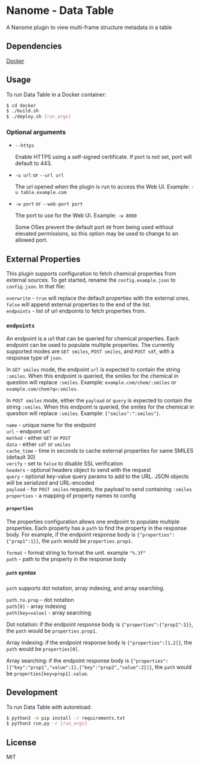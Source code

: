 # Nanome - Data Table

A Nanome plugin to view multi-frame structure metadata in a table

## Dependencies

[Docker](https://docs.docker.com/get-docker/)

## Usage

To run Data Table in a Docker container:

```sh
$ cd docker
$ ./build.sh
$ ./deploy.sh [run_args]
```

### Optional arguments

- `--https`

  Enable HTTPS using a self-signed certificate. If port is not set, port will default to 443.

- `-u url` or `--url url`

  The url opened when the plugin is run to access the Web UI. Example: `-u table.example.com`

- `-w port` or `--web-port port`

  The port to use for the Web UI. Example: `-w 8080`

  Some OSes prevent the default port `80` from being used without elevated permissions, so this option may be used to change to an allowed port.

## External Properties

This plugin supports configuration to fetch chemical properties from external sources. To get started, rename the `config.example.json` to `config.json`. In that file:

`overwrite` - `true` will replace the default properties with the external ones. `false` will append external properties to the end of the list.\
`endpoints` - list of url endpoints to fetch properties from.

### `endpoints`

An endpoint is a url that can be queried for chemical properties. Each endpoint can be used to populate multiple properties. The currently supported modes are `GET smiles`, `POST smiles`, and `POST sdf`, with a response type of `json`.

In `GET smiles` mode, the endpoint `url` is expected to contain the string `:smiles`. When this endpoint is queried, the smiles for the chemical in question will replace `:smiles`. Example: `example.com/chem/:smiles` or `example.com/chem?q=:smiles`.

In `POST smiles` mode, either the `payload` or `query` is expected to contain the string `:smiles`. When this endpoint is queried, the smiles for the chemical in question will replace `:smiles`. Example: `{"smiles":":smiles"}`.

`name` - unique name for the endpoint\
`url` - endpoint url\
`method` - either `GET` or `POST`\
`data` - either `sdf` or `smiles`\
`cache_time` - time in seconds to cache external properties for same SMILES (default 30)\
`verify` - set to `false` to disable SSL verification\
`headers` - optional headers object to send with the request\
`query` - optional key-value query params to add to the URL. JSON objects will be serialized and URL-encoded\
`payload` - for `POST smiles` requests, the payload to send containing `:smiles`\
`properties` - a mapping of property names to config

#### `properties`

The properties configuration allows one endpoint to populate multiple properties. Each property has a `path` to find the property in the response body. For example, if the endpoint response body is `{"properties":{"prop1":1}}`, the `path` would be `properties.prop1`.

`format` - format string to format the unit. example `"%.3f"`\
`path` - path to the property in the response body

##### `path` syntax

`path` supports dot notation, array indexing, and array searching.

`path.to.prop` - dot notation\
`path[0]` - array indexing\
`path[key=value]` - array searching

Dot notation: if the endpoint response body is `{"properties":{"prop1":1}}`, the `path` would be `properties.prop1`.

Array indexing: if the endpoint response body is `{"properties":[1,2]}`, the `path` would be `properties[0]`.

Array searching: if the endpoint response body is `{"properties":[{"key":"prop1","value":1},{"key":"prop2","value":2}]}`, the `path` would be `properties[key=prop1].value`.

## Development
To run Data Table with autoreload:

```sh
$ python3 -m pip install -r requirements.txt
$ python3 run.py -r [run_args]
```

## License

MIT

